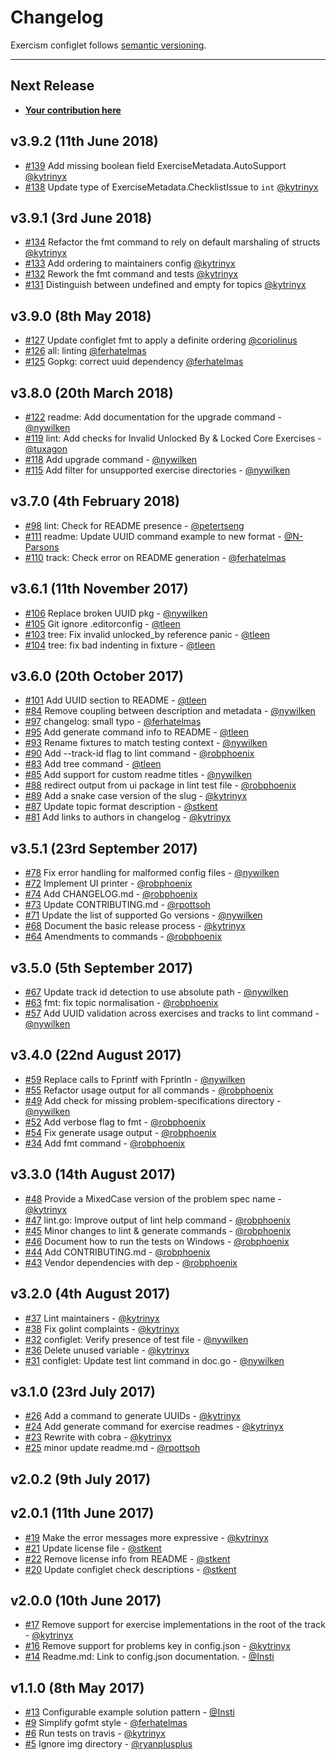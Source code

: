 # Changelog

Exercism configlet follows [semantic versioning](http://semver.org/).

----------------

## Next Release

* [**Your contribution here**](/CONTRIBUTING.md)

## v3.9.2 (11th June 2018)
* [#139](https://github.com/exercism/configlet/pull/139)
    Add missing boolean field ExerciseMetadata.AutoSupport [@kytrinyx]
* [#138](https://github.com/exercism/configlet/pull/138)
    Update type of ExerciseMetadata.ChecklistIssue to `int` [@kytrinyx]

## v3.9.1 (3rd June 2018)

* [#134](https://github.com/exercism/configlet/pull/134)
    Refactor the fmt command to rely on default marshaling of structs [@kytrinyx]
* [#133](https://github.com/exercism/configlet/pull/133)
    Add ordering to maintainers config [@kytrinyx]
* [#132](https://github.com/exercism/configlet/pull/132)
    Rework the fmt command and tests [@kytrinyx]
* [#131](https://github.com/exercism/configlet/pull/131)
    Distinguish between undefined and empty for topics [@kytrinyx]

## v3.9.0 (8th May 2018)

* [#127](https://github.com/exercism/configlet/pull/127)  Update configlet fmt to apply a definite ordering [@coriolinus]
* [#126](https://github.com/exercism/configlet/pull/126)  all: linting [@ferhatelmas]
* [#125](https://github.com/exercism/configlet/pull/125)  Gopkg: correct uuid dependency [@ferhatelmas]

## v3.8.0 (20th March 2018)

* [#122](https://github.com/exercism/configlet/pull/122) readme: Add documentation for the upgrade command - [@nywilken]
* [#119](https://github.com/exercism/configlet/pull/119) lint: Add checks for Invalid Unlocked By & Locked Core Exercises - [@tuxagon]
* [#118](https://github.com/exercism/configlet/pull/118) Add upgrade command - [@nywilken]
* [#115](https://github.com/exercism/configlet/pull/115) Add filter for unsupported exercise directories - [@nywilken]

## v3.7.0 (4th February 2018)

* [#98](https://github.com/exercism/configlet/pull/98) lint: Check for README presence - [@petertseng]
* [#111](https://github.com/exercism/configlet/pull/111) readme: Update UUID command example to new format - [@N-Parsons]
* [#110](https://github.com/exercism/configlet/pull/110) track: Check error on README generation - [@ferhatelmas]

## v3.6.1 (11th November 2017)

* [#106](https://github.com/exercism/configlet/pull/106) Replace broken UUID pkg - [@nywilken]
* [#105](https://github.com/exercism/configlet/pull/105) Git ignore .editorconfig - [@tleen]
* [#103](https://github.com/exercism/configlet/pull/103) tree: Fix invalid unlocked_by reference panic - [@tleen]
* [#104](https://github.com/exercism/configlet/pull/104) tree: fix bad indenting in fixture - [@tleen]

## v3.6.0 (20th October 2017)

* [#101](https://github.com/exercism/configlet/pull/101) Add UUID section to README - [@tleen]
* [#84](https://github.com/exercism/configlet/pull/84) Remove coupling between description and metadata - [@nywilken]
* [#97](https://github.com/exercism/configlet/pull/97) changelog: small typo - [@ferhatelmas]
* [#95](https://github.com/exercism/configlet/pull/95) Add generate command info to README - [@tleen]
* [#93](https://github.com/exercism/configlet/pull/93) Rename fixtures to match testing context - [@nywilken]
* [#90](https://github.com/exercism/configlet/pull/90) Add --track-id flag to lint command - [@robphoenix]
* [#83](https://github.com/exercism/configlet/pull/83) Add tree command - [@tleen]
* [#85](https://github.com/exercism/configlet/pull/85) Add support for custom readme titles - [@nywilken]
* [#88](https://github.com/exercism/configlet/pull/88) redirect output from ui package in lint test file - [@robphoenix]
* [#89](https://github.com/exercism/configlet/pull/89) Add a snake case version of the slug - [@kytrinyx]
* [#87](https://github.com/exercism/configlet/pull/87) Update topic format description - [@stkent]
* [#81](https://github.com/exercism/configlet/pull/81) Add links to authors in changelog - [@kytrinyx]

## v3.5.1 (23rd September 2017)

* [#78](https://github.com/exercism/configlet/pull/78) Fix error handling for malformed config files - [@nywilken]
* [#72](https://github.com/exercism/configlet/pull/72) Implement UI printer - [@robphoenix]
* [#74](https://github.com/exercism/configlet/pull/74) Add CHANGELOG.md - [@robphoenix]
* [#73](https://github.com/exercism/configlet/pull/73) Update CONTRIBUTING.md - [@rpottsoh]
* [#71](https://github.com/exercism/configlet/pull/71) Update the list of supported Go versions - [@nywilken]
* [#68](https://github.com/exercism/configlet/pull/68) Document the basic release process - [@kytrinyx]
* [#64](https://github.com/exercism/configlet/pull/64) Amendments to commands - [@robphoenix]

## v3.5.0 (5th September 2017)

* [#67](https://github.com/exercism/configlet/pull/67) Update track id detection to use absolute path - [@nywilken]
* [#63](https://github.com/exercism/configlet/pull/63) fmt: fix topic normalisation - [@robphoenix]
* [#57](https://github.com/exercism/configlet/pull/57) Add UUID validation across exercises and tracks to lint command - [@nywilken]

## v3.4.0 (22nd August 2017)

* [#59](https://github.com/exercism/configlet/pull/59) Replace calls to Fprintf with Fprintln - [@nywilken]
* [#55](https://github.com/exercism/configlet/pull/55) Refactor usage output for all commands - [@robphoenix]
* [#49](https://github.com/exercism/configlet/pull/49) Add check for missing problem-specifications directory - [@nywilken]
* [#52](https://github.com/exercism/configlet/pull/52) Add verbose flag to fmt - [@robphoenix]
* [#54](https://github.com/exercism/configlet/pull/54) Fix generate usage output - [@robphoenix]
* [#34](https://github.com/exercism/configlet/pull/34) Add fmt command - [@robphoenix]

## v3.3.0 (14th August 2017)

* [#48](https://github.com/exercism/configlet/pull/48) Provide a MixedCase version of the problem spec name - [@kytrinyx]
* [#47](https://github.com/exercism/configlet/pull/47) lint.go: Improve output of lint help command - [@robphoenix]
* [#45](https://github.com/exercism/configlet/pull/45) Minor changes to lint & generate commands - [@robphoenix]
* [#46](https://github.com/exercism/configlet/pull/46) Document how to run the tests on Windows - [@robphoenix]
* [#44](https://github.com/exercism/configlet/pull/44) Add CONTRIBUTING.md - [@robphoenix]
* [#43](https://github.com/exercism/configlet/pull/43) Vendor dependencies with dep - [@robphoenix]

## v3.2.0 (4th August 2017)

* [#37](https://github.com/exercism/configlet/pull/37) Lint maintainers - [@kytrinyx]
* [#38](https://github.com/exercism/configlet/pull/38) Fix golint complaints - [@kytrinyx]
* [#32](https://github.com/exercism/configlet/pull/32) configlet: Verify presence of test file - [@nywilken]
* [#36](https://github.com/exercism/configlet/pull/36) Delete unused variable - [@kytrinyx]
* [#31](https://github.com/exercism/configlet/pull/31) configlet: Update test lint command in doc.go - [@nywilken]

## v3.1.0 (23rd July 2017)

* [#26](https://github.com/exercism/configlet/pull/26) Add a command to generate UUIDs - [@kytrinyx]
* [#24](https://github.com/exercism/configlet/pull/24) Add generate command for exercise readmes - [@kytrinyx]
* [#23](https://github.com/exercism/configlet/pull/23) Rewrite with cobra - [@kytrinyx]
* [#25](https://github.com/exercism/configlet/pull/25) minor update readme.md - [@rpottsoh]

## v2.0.2 (9th July 2017)

## v2.0.1 (11th June 2017)

* [#19](https://github.com/exercism/configlet/pull/19) Make the error messages more expressive - [@kytrinyx]
* [#21](https://github.com/exercism/configlet/pull/21) Update license file - [@stkent]
* [#22](https://github.com/exercism/configlet/pull/22) Remove license info from README - [@stkent]
* [#20](https://github.com/exercism/configlet/pull/20) Update configlet check descriptions - [@stkent]

## v2.0.0 (10th June 2017)

* [#17](https://github.com/exercism/configlet/pull/17) Remove support for exercise implementations in the root of the track - [@kytrinyx]
* [#16](https://github.com/exercism/configlet/pull/16) Remove support for problems key in config.json - [@kytrinyx]
* [#14](https://github.com/exercism/configlet/pull/14) Readme.md: Link to config.json documentation. - [@Insti]

## v1.1.0 (8th May 2017)

* [#13](https://github.com/exercism/configlet/pull/13) Configurable example solution pattern - [@Insti]
* [#9](https://github.com/exercism/configlet/pull/9) Simplify gofmt style - [@ferhatelmas]
* [#6](https://github.com/exercism/configlet/pull/6) Run tests on travis - [@kytrinyx]
* [#5](https://github.com/exercism/configlet/pull/5) Ignore img directory - [@ryanplusplus]

[@coriolinus]: https://github.com/coriolinus
[@Insti]: https://github.com/Insti
[@ferhatelmas]: https://github.com/ferhatelmas
[@kytrinyx]: https://github.com/kytrinyx
[@N-Parsons]: https://github.com/N-Parsons
[@nywilken]: https://github.com/nywilken
[@robphoenix]: https://github.com/robphoenix
[@rpottsoh]: https://github.com/rpottsoh
[@ryanplusplus]: https://github.com/ryanplusplus
[@petertseng]: https://github.com/petertseng
[@stkent]: https://github.com/stkent
[@tleen]: https://github.com/tleen
[@tuxagon]: https://github.com/tuxagon
